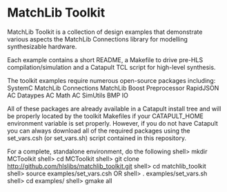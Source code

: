 MatchLib Toolkit
========

MatchLib Toolkit is a collection of design examples that demonstrate various aspects the MatchLib Connections library for modelling synthesizable hardware.

Each example contains a short README, a Makefile to drive pre-HLS compilation/simulation and a Catapult TCL script for high-level synthesis.

The toolkit examples require numerous open-source packages including:
  SystemC
  MatchLib Connections
  MatchLib
  Boost Preprocessor
  RapidJSON
  AC Dataypes
  AC Math
  AC SimUtils
  BMP IO

All of these packages are already available in a Catapult install tree and will be properly located by the toolkit Makefiles if your CATAPULT_HOME environment variable is set properly. 
However, if you do not have Catapult you can always download all of the required packages using the set_vars.csh (or set_vars.sh) script contained in this repository.

For a complete, standalone environment, do the following
shell> mkdir MCToolkit
shell> cd MCToolkit
shell> git clone http://github.com/hlslibs/matchlib_toolkit.git
shell> cd matchlib_toolkit
shell> source examples/set_vars.csh
  OR
shell> . examples/set_vars.sh
shell> cd examples/<a particular example>
shell> gmake all


